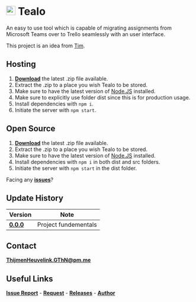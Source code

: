 # <img src="https://i.imgur.com/ItE38Tl.png" width="25"> Tealo
An easy to use tool which is capable of migrating assignments from Microsoft Teams over to Trello seamlessly with an user interface.

This project is an idea from [Tim](https://github.com/DarkTiger512).

## Hosting
1. [**Download**](https://github.com/ThijmenGThN/Tealo/releases) the latest .zip file available.
2. Extract the .zip to a place you wish Tealo to be stored.
3. Make sure to have the latest version of [Node.JS](https://nodejs.org/) installed.
4. Make sure to explicitly use folder dist since this is for production usage.
5. Install dependencies with ```npm i```.
6. Initiate the server with ```npm start```.

## Open Source
1. [**Download**](https://github.com/ThijmenGThN/Tealo/releases) the latest .zip file available.
2. Extract the .zip to a place you wish Tealo to be stored.
3. Make sure to have the latest version of [Node.JS](https://nodejs.org/) installed.
4. Install dependencies with ```npm i``` in both dist and src folders.
5. Initiate the server with ```npm start``` in the dist folder.

Facing any [**issues**](https://github.com/ThijmenGThN/Tealo/issues)?

## Update History
Version | Note
-|-
[**0.0.0**](https://github.com/ThijmenGThN/Tealo/releases/tag/0.1.0) | Project fundementals

## Contact
[**ThijmenHeuvelink.GThN@pm.me**](mailto:ThijmenHeuvelink.GThN@pm.me)

## Useful Links
[**Issue Report**](https://github.com/ThijmenGThN/Tealo/issues) - [**Request**](https://github.com/ThijmenGThN/Tealo/pulls) - [**Releases**](https://github.com/ThijmenGThN/Tealo/releases) - [**Author**](https://github.com/ThijmenGThN)
